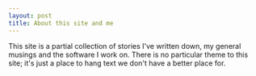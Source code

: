 ```yaml
---
layout: post
title: About this site and me
---
```


This site is a partial collection of stories I've written down, my general musings and the software I work on. There is no particular theme to this site; it's just a place to hang text we don't have a better place for.